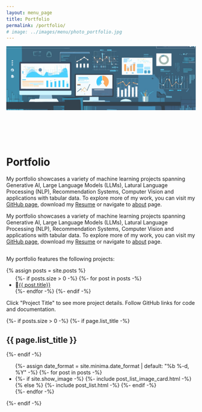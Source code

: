 ```yaml
---
layout: menu_page
title: Portfolio
permalink: /portfolio/
# image: ../images/menu/photo_portfolio.jpg
---
```


<meta charset="UTF-8">

<!-- <img src="../images/menu/RajeshProfilePic2.jpg" style="width:0%; height:0%; top:0; bottom:0"> -->

<div class="container">
  <div style="width:100%;height:0; padding-top:50%; overflow: hidden; position:relative;">
    <img src="../images/menu/photo_portfolio.jpg" style="width:100%; opacity:0.8; position:absolute; top:0; left:0">
  </div>  
  <div class="content">
    <h1>Portfolio</h1>
    <p><span class="cover-desc">My portfolio showcases a variety of machine learning projects spanning Generative AI, Large Language Models (LLMs), Latural Language Processing (NLP), Recommendation Systems, Computer Vision and applications with tabular data. To explore more of my work, you can visit my <a href="https://github.com/vrajeshtrichy">GitHub page</a>, download my <a href="http://127.0.0.1:4000/cv.pdf">Resume</a> or navigate to <a href="http://127.0.0.1:4000/about/">about</a> page.</span></p>
  </div>
</div>

<p><span class="page-desc">My portfolio showcases a variety of machine learning projects spanning Generative AI, Large Language Models (LLMs), Latural Language Processing (NLP), Recommendation Systems, Computer Vision and applications with tabular data. To explore more of my work, you can visit my <a href="https://github.com/vrajeshtrichy">GitHub page</a>, download my <a href="http://127.0.0.1:4000/cv.pdf">Resume</a> or navigate to <a href="http://127.0.0.1:4000/about/">about</a> page.</span></p>


<!----------------------------------------------------------------------------->

<script src="{{ base.url | prepend: site.url }}/assets/js/read_more.js"></script>
<script src="{{ base.url | prepend: site.url }}/assets/js/accordion.js"></script>

<hr style="height:1px; visibility:hidden;" />

<div style="font-size: 100%;">

  <p>My portfolio features the following projects:</p>

  {% assign posts = site.posts %}

  <ul style="margin-top: -10px;">
  {%- if posts.size > 0 -%}
    {%- for post in posts -%}
    <li>🤖<a href="#{{ post.project_id}}">{{ post.title}} </a></li>
    {%- endfor -%}
  {%- endif -%}
  </ul>

  <p>Click "Project Title" to see more project details. Follow GitHub links for code and documentation.</p>

</div>

<!----------------------------------------------------------------------------->




{%- if posts.size > 0 -%}
  {%- if page.list_title -%}
    <h2 class="post-list-heading">{{ page.list_title }}</h2>
  {%- endif -%}
  <ul class="post-list">
    {%- assign date_format = site.minima.date_format | default: "%b %-d, %Y" -%}
    {%- for post in posts -%}
    <li>
      <a id='{{ post.project_id }}'></a>
      {%- if site.show_image -%}
          {%- include post_list_image_card.html -%}
      {% else %}
          {%- include post_list.html -%}
      {%- endif -%}
    </li>
    {%- endfor -%}
  </ul>
{%- endif -%}